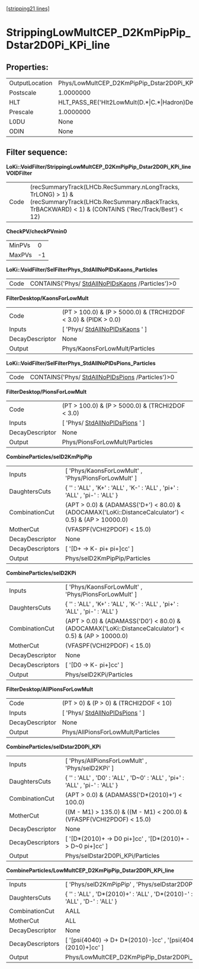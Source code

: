 [[stripping21 lines]](./stripping21-ew)

# StrippingLowMultCEP_D2KmPipPip_Dstar2D0Pi_KPi_line

## Properties:

|                |                                                          |
|----------------|----------------------------------------------------------|
| OutputLocation | Phys/LowMultCEP_D2KmPipPip_Dstar2D0Pi_KPi_line/Particles |
| Postscale      | 1.0000000                                                |
| HLT            | HLT_PASS_RE('Hlt2LowMult(D.\*\|C.\*\|Hadron)Decision')   |
| Prescale       | 1.0000000                                                |
| L0DU           | None                                                     |
| ODIN           | None                                                     |

## Filter sequence:

**LoKi::VoidFilter/StrippingLowMultCEP_D2KmPipPip_Dstar2D0Pi_KPi_lineVOIDFilter**

|      |                                                                                                                                                                     |
|------|---------------------------------------------------------------------------------------------------------------------------------------------------------------------|
| Code | (recSummaryTrack(LHCb.RecSummary.nLongTracks, TrLONG) \> 1) & (recSummaryTrack(LHCb.RecSummary.nBackTracks, TrBACKWARD) \< 1) & (CONTAINS ('Rec/Track/Best') \< 12) |

**CheckPV/checkPVmin0**

|        |     |
|--------|-----|
| MinPVs | 0   |
| MaxPVs | -1  |

**LoKi::VoidFilter/SelFilterPhys_StdAllNoPIDsKaons_Particles**

|      |                                                                                      |
|------|--------------------------------------------------------------------------------------|
| Code | CONTAINS('Phys/ [StdAllNoPIDsKaons](./stripping21-stdallnopidskaons) /Particles')\>0 |

**FilterDesktop/KaonsForLowMult**

|                 |                                                                     |
|-----------------|---------------------------------------------------------------------|
| Code            | (PT \> 100.0) & (P \> 5000.0) & (TRCHI2DOF \< 3.0) & (PIDK \> 0.0)  |
| Inputs          | [ 'Phys/ [StdAllNoPIDsKaons](./stripping21-stdallnopidskaons) ' ] |
| DecayDescriptor | None                                                                |
| Output          | Phys/KaonsForLowMult/Particles                                      |

**LoKi::VoidFilter/SelFilterPhys_StdAllNoPIDsPions_Particles**

|      |                                                                                      |
|------|--------------------------------------------------------------------------------------|
| Code | CONTAINS('Phys/ [StdAllNoPIDsPions](./stripping21-stdallnopidspions) /Particles')\>0 |

**FilterDesktop/PionsForLowMult**

|                 |                                                                     |
|-----------------|---------------------------------------------------------------------|
| Code            | (PT \> 100.0) & (P \> 5000.0) & (TRCHI2DOF \< 3.0)                  |
| Inputs          | [ 'Phys/ [StdAllNoPIDsPions](./stripping21-stdallnopidspions) ' ] |
| DecayDescriptor | None                                                                |
| Output          | Phys/PionsForLowMult/Particles                                      |

**CombineParticles/selD2KmPipPip**

|                  |                                                                                                          |
|------------------|----------------------------------------------------------------------------------------------------------|
| Inputs           | [ 'Phys/KaonsForLowMult' , 'Phys/PionsForLowMult' ]                                                    |
| DaughtersCuts    | { '' : 'ALL' , 'K+' : 'ALL' , 'K-' : 'ALL' , 'pi+' : 'ALL' , 'pi-' : 'ALL' }                             |
| CombinationCut   | (APT \> 0.0) & (ADAMASS('D+') \< 80.0) & (ADOCAMAX('LoKi::DistanceCalculator') \< 0.5) & (AP \> 10000.0) |
| MotherCut        | (VFASPF(VCHI2PDOF) \< 15.0)                                                                              |
| DecayDescriptor  | None                                                                                                     |
| DecayDescriptors | [ '[D+ -\> K- pi+ pi+]cc' ]                                                                          |
| Output           | Phys/selD2KmPipPip/Particles                                                                             |

**CombineParticles/selD2KPi**

|                  |                                                                                                          |
|------------------|----------------------------------------------------------------------------------------------------------|
| Inputs           | [ 'Phys/KaonsForLowMult' , 'Phys/PionsForLowMult' ]                                                    |
| DaughtersCuts    | { '' : 'ALL' , 'K+' : 'ALL' , 'K-' : 'ALL' , 'pi+' : 'ALL' , 'pi-' : 'ALL' }                             |
| CombinationCut   | (APT \> 0.0) & (ADAMASS('D0') \< 80.0) & (ADOCAMAX('LoKi::DistanceCalculator') \< 0.5) & (AP \> 10000.0) |
| MotherCut        | (VFASPF(VCHI2PDOF) \< 15.0)                                                                              |
| DecayDescriptor  | None                                                                                                     |
| DecayDescriptors | [ '[D0 -\> K- pi+]cc' ]                                                                              |
| Output           | Phys/selD2KPi/Particles                                                                                  |

**FilterDesktop/AllPionsForLowMult**

|                 |                                                                     |
|-----------------|---------------------------------------------------------------------|
| Code            | (PT \> 0) & (P \> 0) & (TRCHI2DOF \< 10)                            |
| Inputs          | [ 'Phys/ [StdAllNoPIDsPions](./stripping21-stdallnopidspions) ' ] |
| DecayDescriptor | None                                                                |
| Output          | Phys/AllPionsForLowMult/Particles                                   |

**CombineParticles/selDstar2D0Pi_KPi**

|                  |                                                                                |
|------------------|--------------------------------------------------------------------------------|
| Inputs           | [ 'Phys/AllPionsForLowMult' , 'Phys/selD2KPi' ]                              |
| DaughtersCuts    | { '' : 'ALL' , 'D0' : 'ALL' , 'D\~0' : 'ALL' , 'pi+' : 'ALL' , 'pi-' : 'ALL' } |
| CombinationCut   | (APT \> 0.0) & (ADAMASS('D\*(2010)+') \< 100.0)                                |
| MotherCut        | ((M - M1) \> 135.0) & ((M - M1) \< 200.0) & (VFASPF(VCHI2PDOF) \< 15.0)        |
| DecayDescriptor  | None                                                                           |
| DecayDescriptors | [ '[D\*(2010)+ -\> D0 pi+]cc' , '[D\*(2010)+ -\> D\~0 pi+]cc' ]          |
| Output           | Phys/selDstar2D0Pi_KPi/Particles                                               |

**CombineParticles/LowMultCEP_D2KmPipPip_Dstar2D0Pi_KPi_line**

|                  |                                                                                            |
|------------------|--------------------------------------------------------------------------------------------|
| Inputs           | [ 'Phys/selD2KmPipPip' , 'Phys/selDstar2D0Pi_KPi' ]                                      |
| DaughtersCuts    | { '' : 'ALL' , 'D\*(2010)+' : 'ALL' , 'D\*(2010)-' : 'ALL' , 'D+' : 'ALL' , 'D-' : 'ALL' } |
| CombinationCut   | AALL                                                                                       |
| MotherCut        | ALL                                                                                        |
| DecayDescriptor  | None                                                                                       |
| DecayDescriptors | [ '[psi(4040) -\> D+ D\*(2010)-]cc' , '[psi(4040) -\> D+ D\*(2010)+]cc' ]            |
| Output           | Phys/LowMultCEP_D2KmPipPip_Dstar2D0Pi_KPi_line/Particles                                   |

